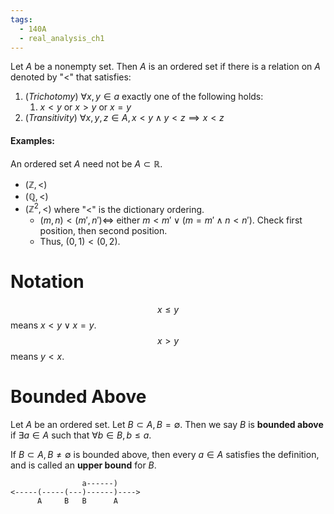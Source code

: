 ```yaml
---
tags:
  - 140A
  - real_analysis_ch1
---
```

Let $A$ be a nonempty set. Then $A$ is an ordered set if there is a relation on $A$ denoted by "<" that satisfies:
1. (*Trichotomy*) $\forall x,y \in a$ exactly one of the following holds:
	1. $x < y$ or $x > y$ or $x = y$
2. (*Transitivity*) $\forall x,y,z \in A, x < y \wedge y < z \implies x <z$

#### Examples:
An ordered set $A$ need not be $A \subset \mathbb{R}$. 
- $(\mathbb{Z}, <)$ 
- $(\mathbb{Q}, <)$
- $(\mathbb{Z}^{2}, <)$ where "<" is the dictionary ordering. 
	- $(m,n) < (m',n') \iff$ either $m < m' \vee (m = m' \wedge n < n')$. Check first position, then second position. 
	- Thus, $(0, 1) < (0, 2)$. 

# Notation
$$
x \leq y
$$
means $x < y \vee x = y$. 
$$
x > y
$$
means $y < x$. 


# Bounded Above
Let $A$ be an ordered set. Let $B \subset A, B = \emptyset$. Then we say $B$ is **bounded above** if $\exists a \in A$ such that $\forall b \in B, b \leq a$. 

If $B \subset A, B \neq \emptyset$ is bounded above, then every $a \in A$ satisfies the definition, and is called an **upper bound** for $B$. 
```
                a------)
<-----(-----(---)------)---->
      A     B   B      A
```

